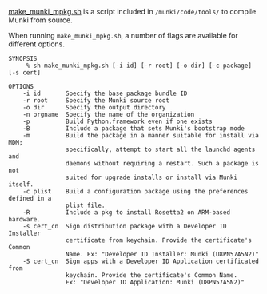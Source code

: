 [make_munki_mpkg.sh](https://github.com/munki/munki/blob/main/code/tools/make_munki_mpkg.sh) is a script included in `/munki/code/tools/` to compile Munki from source.

When running `make_munki_mpkg.sh`, a number of flags are available for different options.

```
SYNOPSIS
     % sh make_munki_mpkg.sh [-i id] [-r root] [-o dir] [-c package] [-s cert]

OPTIONS
    -i id       Specify the base package bundle ID
    -r root     Specify the Munki source root
    -o dir      Specify the output directory
    -n orgname  Specify the name of the organization
    -p          Build Python.framework even if one exists
    -B          Include a package that sets Munki's bootstrap mode
    -m          Build the package in a manner suitable for install via MDM;
                specifically, attempt to start all the launchd agents and
                daemons without requiring a restart. Such a package is not
                suited for upgrade installs or install via Munki itself.
    -c plist    Build a configuration package using the preferences defined in a
                plist file.
    -R          Include a pkg to install Rosetta2 on ARM-based hardware.
    -s cert_cn  Sign distribution package with a Developer ID Installer
                certificate from keychain. Provide the certificate's Common
                Name. Ex: "Developer ID Installer: Munki (U8PN57A5N2)"
    -S cert_cn  Sign apps with a Developer ID Application certificated from
                keychain. Provide the certificate's Common Name.
                Ex: "Developer ID Application: Munki (U8PN57A5N2)"
```